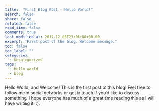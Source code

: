 ```yaml
---
title:  "First Blog Post - Hello World!"
search: false
share: false
related: false
read_time: false
comments: true
last_modified_at: 2017-12-08T23:00:00+00:00
excerpt: "First post of the blog. Welcome message."
toc: false
toc_label: ""
categories: 
  - Uncategorized
tags:
  - hello world
  - blog
---
```


Hello World, and Welcome! This is the first post of this blog!
Feel free to follow me in social networks or get in touch if you'd like to discuss something.
I hope everyone has much of a great time reading this as I will have writing it! :).
